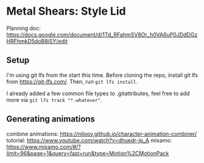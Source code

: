 

# Metal Shears: Style Lid


Planning doc: https://docs.google.com/document/d/1Td_RFahmSV8Or_h0VA6uP0JDdDGzHRFhmkD5doB8iSY/edit



## Setup

I'm using git lfs from the start this time. Before cloning the repo, install git lfs from https://git-lfs.com/.
Then, run `git lfs install`.

I already added a few common file types to .gitattributes, feel free to add more via `git lfs track "*.whatever"`.




## Generating animations

combine animations: https://nilooy.github.io/character-animation-combiner/
tutorial: https://www.youtube.com/watch?v=dhuedr-jp_A
mixamo: https://www.mixamo.com/#/?limit=96&page=1&query=fast+run&type=Motion%2CMotionPack


